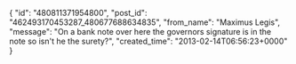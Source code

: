  {
   "id": "480811371954800",
   "post_id": "462493170453287_480677688634835",
   "from_name": "Maximus Legis",
   "message": "On a bank note over here the governors signature is in the note so isn't he the surety?",
   "created_time": "2013-02-14T06:56:23+0000"
 }
